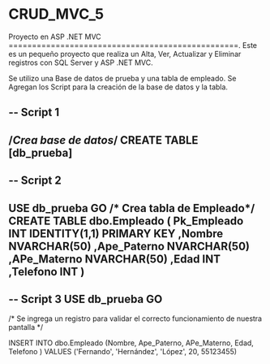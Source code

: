 # CRUD_MVC_5
Proyecto en ASP .NET MVC 
=================================================.
Este es un pequeño proyecto que realiza un Alta, Ver, Actualizar y Eliminar registros con SQL Server y ASP .NET MVC. 

Se utilizo una Base de datos de prueba y una tabla de empleado. Se Agregan los Script para la creación de la base de datos y la tabla.

-- Script 1
-------------------------------------------
/*Crea base de datos*/
CREATE TABLE [db_prueba]
-------------------------------------------

-- Script 2
-------------------------------------------
USE db_prueba
GO
/* Crea tabla de Empleado*/
CREATE TABLE dbo.Empleado
(
	 Pk_Empleado INT IDENTITY(1,1) PRIMARY KEY
	,Nombre NVARCHAR(50)
	,Ape_Paterno NVARCHAR(50)
	,APe_Materno NVARCHAR(50)
	,Edad INT
	,Telefono INT
)
--------------------------------------------

-- Script 3
USE db_prueba
GO
--------------------------------
/* Se ingrega un registro para validar el correcto funcionamiento de nuestra pantalla */

INSERT INTO dbo.Empleado (Nombre, Ape_Paterno, APe_Materno, Edad, Telefono ) VALUES ('Fernando', 'Hernández', 'López', 20, 55123455)

